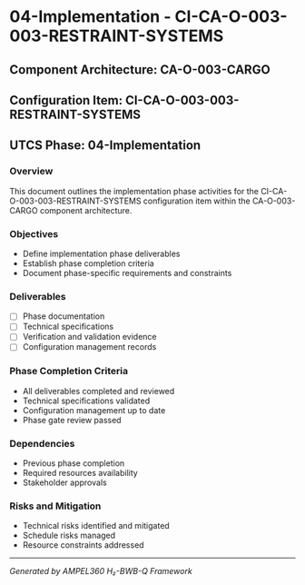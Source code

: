 # 04-Implementation - CI-CA-O-003-003-RESTRAINT-SYSTEMS

## Component Architecture: CA-O-003-CARGO
## Configuration Item: CI-CA-O-003-003-RESTRAINT-SYSTEMS
## UTCS Phase: 04-Implementation

### Overview
This document outlines the implementation phase activities for the CI-CA-O-003-003-RESTRAINT-SYSTEMS configuration item within the CA-O-003-CARGO component architecture.

### Objectives
- Define implementation phase deliverables
- Establish phase completion criteria
- Document phase-specific requirements and constraints

### Deliverables
- [ ] Phase documentation
- [ ] Technical specifications
- [ ] Verification and validation evidence
- [ ] Configuration management records

### Phase Completion Criteria
- All deliverables completed and reviewed
- Technical specifications validated
- Configuration management up to date
- Phase gate review passed

### Dependencies
- Previous phase completion
- Required resources availability
- Stakeholder approvals

### Risks and Mitigation
- Technical risks identified and mitigated
- Schedule risks managed
- Resource constraints addressed

---
*Generated by AMPEL360 H₂-BWB-Q Framework*

